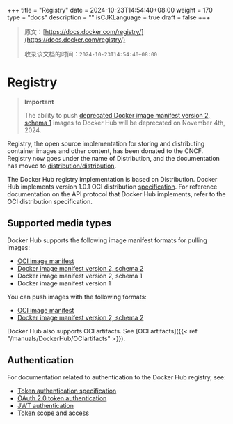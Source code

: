 +++
title = "Registry"
date = 2024-10-23T14:54:40+08:00
weight = 170
type = "docs"
description = ""
isCJKLanguage = true
draft = false
+++

> 原文：[https://docs.docker.com/registry/](https://docs.docker.com/registry/)
>
> 收录该文档的时间：`2024-10-23T14:54:40+08:00`

# Registry

> **Important**
>
> 
>
> The ability to push [deprecated Docker image manifest version 2, schema 1](https://distribution.github.io/distribution/spec/deprecated-schema-v1/) images to Docker Hub will be deprecated on November 4th, 2024.

Registry, the open source implementation for storing and distributing container images and other content, has been donated to the CNCF. Registry now goes under the name of Distribution, and the documentation has moved to [distribution/distribution](https://distribution.github.io/distribution/).

The Docker Hub registry implementation is based on Distribution. Docker Hub implements version 1.0.1 OCI distribution [specification](https://github.com/opencontainers/distribution-spec/blob/v1.0.1/spec.md). For reference documentation on the API protocol that Docker Hub implements, refer to the OCI distribution specification.

## Supported media types

Docker Hub supports the following image manifest formats for pulling images:

- [OCI image manifest](https://github.com/opencontainers/image-spec/blob/main/manifest.md)
- [Docker image manifest version 2, schema 2](https://distribution.github.io/distribution/spec/manifest-v2-2/)
- Docker image manifest version 2, schema 1
- Docker image manifest version 1

You can push images with the following formats:

- [OCI image manifest](https://github.com/opencontainers/image-spec/blob/main/manifest.md)
- [Docker image manifest version 2, schema 2](https://distribution.github.io/distribution/spec/manifest-v2-2/)

Docker Hub also supports OCI artifacts. See [OCI artifacts]({{< ref "/manuals/DockerHub/OCIartifacts" >}}).

## Authentication

For documentation related to authentication to the Docker Hub registry, see:

- [Token authentication specification](https://distribution.github.io/distribution/spec/auth/token/)
- [OAuth 2.0 token authentication](https://distribution.github.io/distribution/spec/auth/oauth/)
- [JWT authentication](https://distribution.github.io/distribution/spec/auth/jwt/)
- [Token scope and access](https://distribution.github.io/distribution/spec/auth/scope/)
